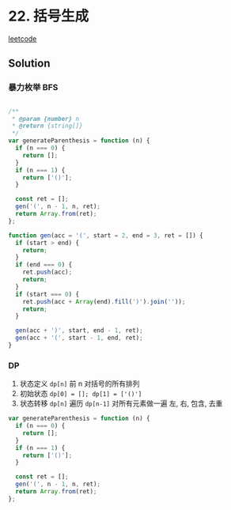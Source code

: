 # 22. 括号生成

[leetcode](https://leetcode-cn.com/problems/generate-parentheses/)

## Solution

### 暴力枚举 BFS

```js

/**
 * @param {number} n
 * @return {string[]}
 */
var generateParenthesis = function (n) {
  if (n === 0) {
    return [];
  }
  if (n === 1) {
    return ['()'];
  }

  const ret = [];
  gen('(', n - 1, n, ret);
  return Array.from(ret);
};

function gen(acc = '(', start = 2, end = 3, ret = []) {
  if (start > end) {
    return;
  }
  if (end === 0) {
    ret.push(acc);
    return;
  }
  if (start === 0) {
    ret.push(acc + Array(end).fill(')').join(''));
    return;
  }

  gen(acc + ')', start, end - 1, ret);
  gen(acc + '(', start - 1, end, ret);
}
```

### DP

1. 状态定义 `dp[n]` 前 n 对括号的所有排列
2. 初始状态 `dp[0] = []; dp[1] = ['()']`
3. 状态转移 `dp[n]` 遍历 `dp[n-1]` 对所有元素做一遍 左, 右, 包含, 去重

```js
var generateParenthesis = function (n) {
  if (n === 0) {
    return [];
  }
  if (n === 1) {
    return ['()'];
  }

  const ret = [];
  gen('(', n - 1, n, ret);
  return Array.from(ret);
};
```